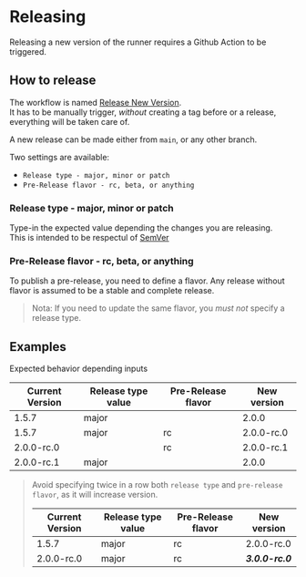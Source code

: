 # Releasing

Releasing a new version of the runner requires a Github Action to be triggered.

## How to release

The workflow is named [Release New Version](../../actions/workflows/release.yml).\
It has to be manually trigger, *without* creating a tag before or a release, everything will be taken care of.

A new release can be made either from `main`, or any other branch.

Two settings are available:
- `Release type - major, minor or patch`
- `Pre-Release flavor - rc, beta, or anything`

### Release type - major, minor or patch

Type-in the expected value depending the changes you are releasing.\
This is intended to be respectul of [SemVer](https://semver.org/)

### Pre-Release flavor - rc, beta, or anything

To publish a pre-release, you need to define a flavor. Any release without flavor is assumed to be a stable and complete release.

> Nota:
>   If you need to update the same flavor, you *must not* specify a release type.

## Examples

Expected behavior depending inputs

| Current Version | Release type value | Pre-Release flavor | New version |
| --- | --- | --- | --- |
| 1.5.7 | major | | 2.0.0 |
| 1.5.7 | major | rc | 2.0.0-rc.0 |
| 2.0.0-rc.0 |  | rc | 2.0.0-rc.1 |
| 2.0.0-rc.1 | major | | 2.0.0 |


> Avoid specifying twice in a row both `release type` and `pre-release flavor`, as it will increase version.
>
> | Current Version | Release type value | Pre-Release flavor | New version |
> | --- | --- | --- | --- |
> | 1.5.7 | major | rc | 2.0.0-rc.0 |
> | 2.0.0-rc.0 | major | rc | ***3.0.0-rc.0*** |
